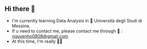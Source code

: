 ## Hi there 👋
- I'm currently learning Data Analysis in 🏫 Università degli Studi di Messina.
- If u need to contact me, please contact me through 📧 : nguyenho0808@gmail.com
- At this time, I'm really 🥰🥰
